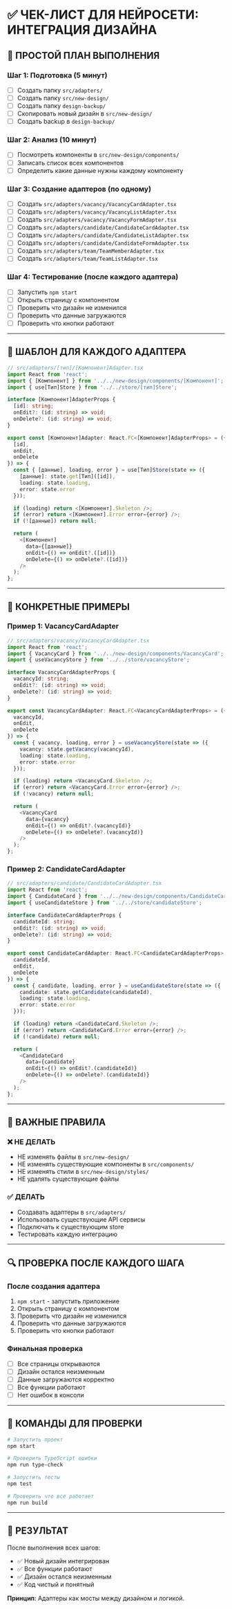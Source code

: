 # ✅ ЧЕК-ЛИСТ ДЛЯ НЕЙРОСЕТИ: ИНТЕГРАЦИЯ ДИЗАЙНА

## 🎯 ПРОСТОЙ ПЛАН ВЫПОЛНЕНИЯ

### Шаг 1: Подготовка (5 минут)

- [ ] Создать папку `src/adapters/`
- [ ] Создать папку `src/new-design/`
- [ ] Создать папку `design-backup/`
- [ ] Скопировать новый дизайн в `src/new-design/`
- [ ] Создать backup в `design-backup/`

### Шаг 2: Анализ (10 минут)

- [ ] Посмотреть компоненты в `src/new-design/components/`
- [ ] Записать список всех компонентов
- [ ] Определить какие данные нужны каждому компоненту

### Шаг 3: Создание адаптеров (по одному)

- [ ] Создать `src/adapters/vacancy/VacancyCardAdapter.tsx`
- [ ] Создать `src/adapters/vacancy/VacancyListAdapter.tsx`
- [ ] Создать `src/adapters/vacancy/VacancyFormAdapter.tsx`
- [ ] Создать `src/adapters/candidate/CandidateCardAdapter.tsx`
- [ ] Создать `src/adapters/candidate/CandidateListAdapter.tsx`
- [ ] Создать `src/adapters/candidate/CandidateFormAdapter.tsx`
- [ ] Создать `src/adapters/team/TeamMemberAdapter.tsx`
- [ ] Создать `src/adapters/team/TeamListAdapter.tsx`

### Шаг 4: Тестирование (после каждого адаптера)

- [ ] Запустить `npm start`
- [ ] Открыть страницу с компонентом
- [ ] Проверить что дизайн не изменился
- [ ] Проверить что данные загружаются
- [ ] Проверить что кнопки работают

---

## 🔧 ШАБЛОН ДЛЯ КАЖДОГО АДАПТЕРА

```typescript
// src/adapters/[тип]/[Компонент]Adapter.tsx
import React from 'react';
import { [Компонент] } from '../../new-design/components/[Компонент]';
import { use[Тип]Store } from '../../store/[тип]Store';

interface [Компонент]AdapterProps {
  [id]: string;
  onEdit?: (id: string) => void;
  onDelete?: (id: string) => void;
}

export const [Компонент]Adapter: React.FC<[Компонент]AdapterProps> = ({
  [id],
  onEdit,
  onDelete
}) => {
  const { [данные], loading, error } = use[Тип]Store(state => ({
    [данные]: state.get[Тип]([id]),
    loading: state.loading,
    error: state.error
  }));

  if (loading) return <[Компонент].Skeleton />;
  if (error) return <[Компонент].Error error={error} />;
  if (![данные]) return null;

  return (
    <[Компонент]
      data={[данные]}
      onEdit={() => onEdit?.([id])}
      onDelete={() => onDelete?.([id])}
    />
  );
};
```

---

## 📝 КОНКРЕТНЫЕ ПРИМЕРЫ

### Пример 1: VacancyCardAdapter

```typescript
// src/adapters/vacancy/VacancyCardAdapter.tsx
import React from 'react';
import { VacancyCard } from '../../new-design/components/VacancyCard';
import { useVacancyStore } from '../../store/vacancyStore';

interface VacancyCardAdapterProps {
  vacancyId: string;
  onEdit?: (id: string) => void;
  onDelete?: (id: string) => void;
}

export const VacancyCardAdapter: React.FC<VacancyCardAdapterProps> = ({
  vacancyId,
  onEdit,
  onDelete
}) => {
  const { vacancy, loading, error } = useVacancyStore(state => ({
    vacancy: state.getVacancy(vacancyId),
    loading: state.loading,
    error: state.error
  }));

  if (loading) return <VacancyCard.Skeleton />;
  if (error) return <VacancyCard.Error error={error} />;
  if (!vacancy) return null;

  return (
    <VacancyCard
      data={vacancy}
      onEdit={() => onEdit?.(vacancyId)}
      onDelete={() => onDelete?.(vacancyId)}
    />
  );
};
```

### Пример 2: CandidateCardAdapter

```typescript
// src/adapters/candidate/CandidateCardAdapter.tsx
import React from 'react';
import { CandidateCard } from '../../new-design/components/CandidateCard';
import { useCandidateStore } from '../../store/candidateStore';

interface CandidateCardAdapterProps {
  candidateId: string;
  onEdit?: (id: string) => void;
  onDelete?: (id: string) => void;
}

export const CandidateCardAdapter: React.FC<CandidateCardAdapterProps> = ({
  candidateId,
  onEdit,
  onDelete
}) => {
  const { candidate, loading, error } = useCandidateStore(state => ({
    candidate: state.getCandidate(candidateId),
    loading: state.loading,
    error: state.error
  }));

  if (loading) return <CandidateCard.Skeleton />;
  if (error) return <CandidateCard.Error error={error} />;
  if (!candidate) return null;

  return (
    <CandidateCard
      data={candidate}
      onEdit={() => onEdit?.(candidateId)}
      onDelete={() => onDelete?.(candidateId)}
    />
  );
};
```

---

## 🚨 ВАЖНЫЕ ПРАВИЛА

### ❌ НЕ ДЕЛАТЬ

- НЕ изменять файлы в `src/new-design/`
- НЕ изменять существующие компоненты в `src/components/`
- НЕ изменять стили в `src/new-design/styles/`
- НЕ удалять существующие файлы

### ✅ ДЕЛАТЬ

- Создавать адаптеры в `src/adapters/`
- Использовать существующие API сервисы
- Подключать к существующим store
- Тестировать каждую интеграцию

---

## 🔍 ПРОВЕРКА ПОСЛЕ КАЖДОГО ШАГА

### После создания адаптера

1. `npm start` - запустить приложение
2. Открыть страницу с компонентом
3. Проверить что дизайн не изменился
4. Проверить что данные загружаются
5. Проверить что кнопки работают

### Финальная проверка

- [ ] Все страницы открываются
- [ ] Дизайн остался неизменным
- [ ] Данные загружаются корректно
- [ ] Все функции работают
- [ ] Нет ошибок в консоли

---

## 📝 КОМАНДЫ ДЛЯ ПРОВЕРКИ

```bash
# Запустить проект
npm start

# Проверить TypeScript ошибки
npm run type-check

# Запустить тесты
npm test

# Проверить что все работает
npm run build
```

---

## 🎯 РЕЗУЛЬТАТ

После выполнения всех шагов:

- ✅ Новый дизайн интегрирован
- ✅ Все функции работают
- ✅ Дизайн остался неизменным
- ✅ Код чистый и понятный

**Принцип**: Адаптеры как мосты между дизайном и логикой.
